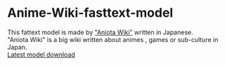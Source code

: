
# Anime-Wiki-fasttext-model
This fattext model is made by ["Aniota Wiki"](https://w.atwiki.jp/aniwotawiki/) written in Japanese.\
"Aniota Wiki" is a big wiki written about animes , games or sub-culture in Japan.\
[Latest model download](https://github.com/pengincoalition/Anime-Wiki-fasttext-model/releases/tag/2020%2F10%2F5)
